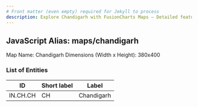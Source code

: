 ```yaml
---
# Front matter (even empty) required for Jekyll to process
description: Explore Chandigarh with FusionCharts Maps – Detailed features for seamless integration. Try now & enhance your data visualization today! 
---
```


## JavaScript Alias: maps/chandigarh

Map Name: Chandigarh
Dimensions (Width x Height): 380x400





### List of Entities

ID | Short label | Label
---|---|---|
IN.CH.CH|CH|Chandigarh

